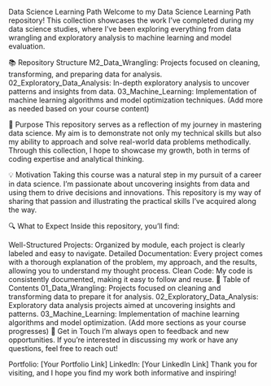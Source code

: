 Data Science Learning Path
Welcome to my Data Science Learning Path repository! This collection showcases the work I’ve completed during my data science studies, where I’ve been exploring everything from data wrangling and exploratory analysis to machine learning and model evaluation.

📚 Repository Structure
M2_Data_Wrangling: Projects focused on cleaning, transforming, and preparing data for analysis.
02_Exploratory_Data_Analysis: In-depth exploratory analysis to uncover patterns and insights from data.
03_Machine_Learning: Implementation of machine learning algorithms and model optimization techniques.
(Add more as needed based on your course content)

🎯 Purpose
This repository serves as a reflection of my journey in mastering data science. My aim is to demonstrate not only my technical skills but also my ability to approach and solve real-world data problems methodically. Through this collection, I hope to showcase my growth, both in terms of coding expertise and analytical thinking.

💡 Motivation
Taking this course was a natural step in my pursuit of a career in data science. I’m passionate about uncovering insights from data and using them to drive decisions and innovations. This repository is my way of sharing that passion and illustrating the practical skills I’ve acquired along the way.

🔍 What to Expect
Inside this repository, you’ll find:

Well-Structured Projects: Organized by module, each project is clearly labeled and easy to navigate.
Detailed Documentation: Every project comes with a thorough explanation of the problem, my approach, and the results, allowing you to understand my thought process.
Clean Code: My code is consistently documented, making it easy to follow and reuse.
📁 Table of Contents
01_Data_Wrangling:
Projects focused on cleaning and transforming data to prepare it for analysis.
02_Exploratory_Data_Analysis:
Exploratory data analysis projects aimed at uncovering insights and patterns.
03_Machine_Learning:
Implementation of machine learning algorithms and model optimization.
(Add more sections as your course progresses)
🚀 Get in Touch
I’m always open to feedback and new opportunities. If you’re interested in discussing my work or have any questions, feel free to reach out!

Portfolio: [Your Portfolio Link]
LinkedIn: [Your LinkedIn Link]
Thank you for visiting, and I hope you find my work both informative and inspiring!

